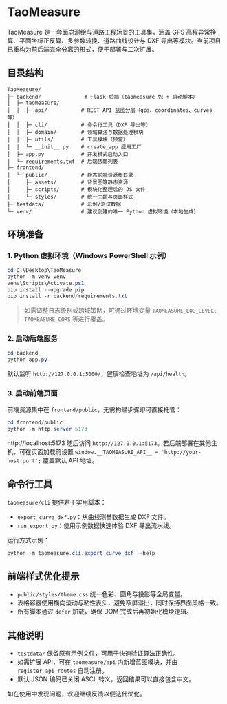 # TaoMeasure

TaoMeasure 是一套面向测绘与道路工程场景的工具集，涵盖 GPS 高程异常换算、平面坐标正反算、多参数转换、道路曲线设计与 DXF 导出等模块。当前项目已重构为前后端完全分离的形式，便于部署与二次扩展。

## 目录结构

```
TaoMeasure/
├─ backend/              # Flask 后端（taomeasure 包 + 启动脚本）
│  ├─ taomeasure/
│  │  ├─ api/           # REST API 蓝图分层（gps、coordinates、curves 等）
│  │  ├─ cli/           # 命令行工具（DXF 导出等）
│  │  ├─ domain/        # 领域算法与数据处理模块
│  │  ├─ utils/         # 工具模块（预留）
│  │  └─ __init__.py    # create_app 应用工厂
│  ├─ app.py            # 开发模式启动入口
│  └─ requirements.txt  # 后端依赖列表
├─ frontend/
│  └─ public/           # 静态前端资源根目录
│     ├─ assets/        # 背景图等静态资源
│     ├─ scripts/       # 模块化整理后的 JS 文件
│     └─ styles/        # 统一主题与页面样式
├─ testdata/            # 示例/测试数据
└─ venv/                # 建议创建的唯一 Python 虚拟环境（本地生成）
```

## 环境准备

### 1. Python 虚拟环境（Windows PowerShell 示例）

```powershell
cd D:\Desktop\TaoMeasure
python -m venv venv
venv\Scripts\Activate.ps1
pip install --upgrade pip
pip install -r backend/requirements.txt
```

> 如需调整日志级别或跨域策略，可通过环境变量 `TAOMEASURE_LOG_LEVEL`、`TAOMEASURE_CORS` 等进行覆盖。

### 2. 启动后端服务

```powershell
cd backend
python app.py
```

默认监听 `http://127.0.0.1:5000/`，健康检查地址为 `/api/health`。

### 3. 启动前端页面

前端资源集中在 `frontend/public`，无需构建步骤即可直接托管：

```powershell
cd frontend/public
python -m http.server 5173
```
http://localhost:5173
随后访问 `http://127.0.0.1:5173`。若后端部署在其他主机，可在页面加载前设置 `window.__TAOMEASURE_API__ = 'http://your-host:port';` 覆盖默认 API 地址。

## 命令行工具

`taomeasure/cli` 提供若干实用脚本：

- `export_curve_dxf.py`：从曲线测量数据生成 DXF 文件。
- `run_export.py`：使用示例数据快速体验 DXF 导出流水线。

运行方式示例：

```powershell
python -m taomeasure.cli.export_curve_dxf --help
```

## 前端样式优化提示

- `public/styles/theme.css` 统一色彩、圆角与投影等全局变量。
- 表格容器使用横向滚动与粘性表头，避免窄屏溢出，同时保持界面风格一致。
- 所有脚本通过 `defer` 加载，确保 DOM 完成后再初始化模块逻辑。

## 其他说明

- `testdata/` 保留原有示例文件，可用于快速验证算法正确性。
- 如需扩展 API，可在 `taomeasure/api` 内新增蓝图模块，并由 `register_api_routes` 自动注册。
- 默认 JSON 编码已关闭 ASCII 转义，返回结果可以直接包含中文。

如在使用中发现问题，欢迎继续反馈以便迭代优化。
